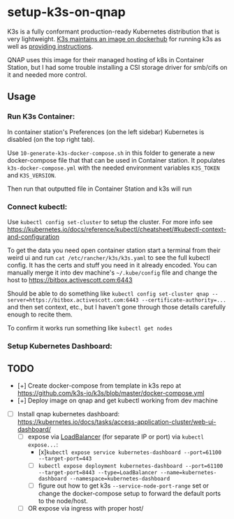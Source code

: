 # setup-k3s-on-qnap

K3s is a fully conformant production-ready Kubernetes distribution that is very lightweight.
[K3s maintains an image on dockerhub](https://hub.docker.com/r/rancher/k3s) for running k3s as well as [providing instructions](https://rancher.com/docs/k3s/latest/en/advanced/#running-k3d-k3s-in-docker-and-docker-compose).

QNAP uses this image for their managed hosting of k8s in Container Station, but I had some trouble installing a CSI storage driver for smb/cifs on it and needed more control.

## Usage

### Run K3s Container:

In container station's Preferences (on the left sidebar) Kubernetes is disabled (on the top right tab).

Use `10-generate-k3s-docker-compose.sh` in this folder to generate a new docker-compose file that that can be used in Container station. It populates `k3s-docker-compose.yml` with the needed environment variables `K3S_TOKEN` and `K3S_VERSION`.

Then run that outputted file in Container Station and k3s will run

### Connect kubectl:

Use `kubectl config set-cluster` to setup the cluster. For more info see https://kubernetes.io/docs/reference/kubectl/cheatsheet/#kubectl-context-and-configuration

To get the data you need open container station start a terminal from their weird ui and run `cat /etc/rancher/k3s/k3s.yaml` to see the full kubectl config. It has the certs and stuff you need in it already encoded. You can manually merge it into dev machine's `~/.kube/config` file and change the host to https://bitbox.activescott.com:6443

Should be able to do something like `kubectl config set-cluster qnap --server=https://bitbox.activescott.com:6443 --certificate-authority=...` and then set context, etc., but I haven't gone through those details carefully enough to recite them.

To confirm it works run something like `kubectl get nodes`

### Setup Kubernetes Dashboard:

## TODO

- [+] Create docker-compose from template in k3s repo at https://github.com/k3s-io/k3s/blob/master/docker-compose.yml
- [+] Deploy image on qnap and get kubectl working from dev machine

- [ ] Install qnap kubernetes dashboard: https://kubernetes.io/docs/tasks/access-application-cluster/web-ui-dashboard/
  - [ ] expose via [LoadBalancer](https://kubernetes.io/docs/tasks/access-application-cluster/create-external-load-balancer/) (for separate IP or port) via `kubectl expose...`:
    - [x]`kubectl expose service kubernetes-dashboard --port=61100 --target-port=443`
    - [ ] `kubectl expose deployment kubernetes-dashboard --port=61100 --target-port=8443 --type=LoadBalancer --name=kubernetes-dashboard --namespace=kubernetes-dashboard`
    - [ ] figure out how to get k3s `--service-node-port-range` set or change the docker-compose setup to forward the default ports to the node/host.
  - [ ] OR expose via ingress with proper host/